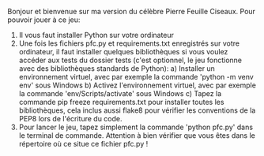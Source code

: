 Bonjour et bienvenue sur ma version du célèbre Pierre Feuille Ciseaux.
Pour pouvoir jouer à ce jeu:
1) Il vous faut installer Python sur votre ordinateur
2) Une fois les fichiers pfc.py  et requirements.txt enregistrés sur votre ordinateur,
    il faut installer quelques bibliothèques si vous voulez accéder aux tests du dossier tests
    (c'est optionnel, le jeu fonctionne avec des bibliothèques standards de Python):
        a) Installer un environnement virtuel, avec par exemple la commande 'python -m venv env' sous Windows
        b) Activez l'environnement virtuel, avec par exemple la commande 'env/Scripts/activate' sous Windows
        c) Tapez la commande pip freeze requirements.txt pour installer toutes les bibliothèques,
            cela inclus aussi flake8 pour vérifier les conventions de la PEP8 lors de l'écriture du code.
3) Pour lancer le jeu, tapez simplement la commande 'python pfc.py' dans le terminal de commande.
    Attention à bien vérifier que vous êtes dans le répertoire où ce situe ce fichier pfc.py !
